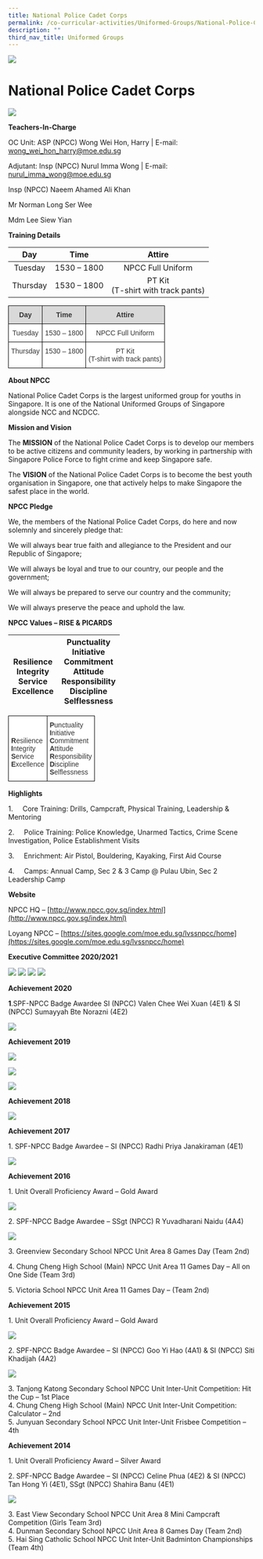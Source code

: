 ```yaml
---
title: National Police Cadet Corps
permalink: /co-curricular-activities/Uniformed-Groups/National-Police-Cadet-Corps/
description: ""
third_nav_title: Uniformed Groups
---
```

![](/images/Banner.jpg)

National Police Cadet Corps
===========================

![](/images/NPCC.jpeg)


**Teachers-In-Charge**

OC Unit: ASP (NPCC) Wong Wei Hon, Harry | E-mail: wong_wei_hon_harry@moe.edu.sg

Adjutant: Insp (NPCC) Nurul Imma Wong | E-mail: nurul_imma_wong@moe.edu.sg

Insp (NPCC) Naeem Ahamed Ali Khan

Mr Norman Long Ser Wee

Mdm Lee Siew Yian

  

**Training Details**

|  **Day** |   **Time**  |              **Attire**              |
|:--------:|:-----------:|:------------------------------------:|
|  Tuesday | 1530 – 1800 |           NPCC Full Uniform          |
| Thursday | 1530 – 1800 | PT Kit<br>(T-shirt with track pants) |

<style type="text/css">
.tg  {border-collapse:collapse;border-spacing:0;}
.tg td{border-color:black;border-style:solid;border-width:1px;font-family:Arial, sans-serif;font-size:14px;
  overflow:hidden;padding:10px 5px;word-break:normal;}
.tg th{border-color:black;border-style:solid;border-width:1px;font-family:Arial, sans-serif;font-size:14px;
  font-weight:normal;overflow:hidden;padding:10px 5px;word-break:normal;}
.tg .tg-tlx9{background-color:#FFF;color:#333;text-align:center;vertical-align:top}
.tg .tg-s1pt{background-color:#D9D9D9;color:#333;font-weight:bold;text-align:center;vertical-align:top}
</style>
<table class="tg">
<thead>
  <tr>
    <th class="tg-s1pt">Day</th>
    <th class="tg-s1pt">Time</th>
    <th class="tg-s1pt">Attire</th>
  </tr>
</thead>
<tbody>
  <tr>
    <td class="tg-tlx9">Tuesday</td>
    <td class="tg-tlx9">1530 – 1800</td>
    <td class="tg-tlx9">NPCC Full Uniform</td>
  </tr>
  <tr>
    <td class="tg-tlx9">Thursday</td>
    <td class="tg-tlx9">1530 – 1800</td>
    <td class="tg-tlx9">PT Kit<br>(T-shirt with track pants)</td>
  </tr>
</tbody>
</table>

**About NPCC**

National Police Cadet Corps is the largest uniformed group for youths in Singapore. It is one of the National Uniformed Groups of Singapore alongside NCC and NCDCC.

  

**Mission and Vision**

The **MISSION** of the National Police Cadet Corps is to develop our members to be active citizens and community leaders, by working in partnership with Singapore Police Force to fight crime and keep Singapore safe.

The **VISION** of the National Police Cadet Corps is to become the best youth organisation in Singapore, one that actively helps to make Singapore the safest place in the world.

  

**NPCC Pledge**

We, the members of the National Police Cadet Corps, do here and now solemnly and sincerely pledge that:

We will always bear true faith and allegiance to the President and our Republic of Singapore;

We will always be loyal and true to our country, our people and the government;

We will always be prepared to serve our country and the community;

We will always preserve the peace and uphold the law.

  

**NPCC Values – RISE & PICARDS**


| <br>**R**esilience<br>**I**ntegrity<br>**S**ervice<br>**E**xcellence | **P**unctuality<br>**I**nitiative<br>**C**ommitment<br>**A**ttitude<br>**R**esponsibility<br>**D**iscipline<br>**S**elflessness |
|------------------------------------------------------|-----------------------------------------------------------------------------------------------------|

<style type="text/css">
.tg  {border-collapse:collapse;border-spacing:0;}
.tg td{border-color:black;border-style:solid;border-width:1px;font-family:Arial, sans-serif;font-size:14px;
  overflow:hidden;padding:10px 5px;word-break:normal;}
.tg th{border-color:black;border-style:solid;border-width:1px;font-family:Arial, sans-serif;font-size:14px;
  font-weight:normal;overflow:hidden;padding:10px 5px;word-break:normal;}
.tg .tg-rdtm{background-color:#FFF;color:#333;font-weight:bold;text-align:left;vertical-align:top}
</style>
<table class="tg">
<thead>
  <tr>
    <td class="tg-rdtm"><br><br>R<span style="font-weight:normal">esilience</span><br>I<span style="font-weight:normal">ntegrity</span><br>S<span style="font-weight:normal">ervice</span><br>E<span style="font-weight:normal">xcellence</span><br></td>
    <td class="tg-rdtm">P<span style="font-weight:normal">unctuality</span><br>I<span style="font-weight:normal">nitiative</span><br>C<span style="font-weight:normal">ommitment</span><br>A<span style="font-weight:normal">ttitude</span><br>R<span style="font-weight:normal">esponsibility</span><br>D<span style="font-weight:normal">iscipline</span><br>S<span style="font-weight:normal">elflessness</span></td>
  </tr>
</thead>
</table>

**Highlights**

1.     Core Training: Drills, Campcraft, Physical Training, Leadership & Mentoring 

2.     Police Training: Police Knowledge, Unarmed Tactics, Crime Scene Investigation, Police Establishment Visits

3.     Enrichment: Air Pistol, Bouldering, Kayaking, First Aid Course

4.     Camps: Annual Camp, Sec 2 & 3 Camp @ Pulau Ubin, Sec 2 Leadership Camp


**Website**

NPCC HQ – [http://www.npcc.gov.sg/index.html](http://www.npcc.gov.sg/index.html)

Loyang NPCC – [https://sites.google.com/moe.edu.sg/lvssnpcc/home](https://sites.google.com/moe.edu.sg/lvssnpcc/home)


**Executive Committee 2020/2021**

![](/images/NPCC1.png)
![](/images/NPCC2.png)
![](/images/NPCC3.png)
![](/images/NPCC4.png)


**Achievement 2020**



**1**.SPF-NPCC Badge Awardee SI (NPCC) Valen Chee Wei Xuan (4E1) & SI (NPCC) Sumayyah Bte Norazni (4E2)

![](/images/NPCC5.jpeg)

**Achievement 2019**

![](/images/NPCC6.png)

![](/images/NPCC7.png)

![](/images/NPCC8.png)

**Achievement 2018**

![](/images/NPCC9.png)


**Achievement 2017**

1\. SPF-NPCC Badge Awardee – SI (NPCC) Radhi Priya Janakiraman (4E1)

![](/images/NPCC10.jpeg)

**Achievement 2016**

1\. Unit Overall Proficiency Award – Gold Award

![](/images/NPCC11.jpeg)

2\. SPF-NPCC Badge Awardee – SSgt (NPCC) R Yuvadharani Naidu (4A4)

![](/images/NPCC12.jpeg)

3\. Greenview Secondary School NPCC Unit Area 8 Games Day (Team 2nd)

4\. Chung Cheng High School (Main) NPCC Unit Area 11 Games Day – All on One Side (Team 3rd)

5\. Victoria School NPCC Unit Area 11 Games Day – (Team 2nd)

  

**Achievement 2015**

1\. Unit Overall Proficiency Award – Gold Award

![](/images/NPCC13.jpeg)

2\. SPF-NPCC Badge Awardee – SI (NPCC) Goo Yi Hao (4A1) & SI (NPCC) Siti Khadijah (4A2)

![](/images/NPCC14.jpeg)

3\. Tanjong Katong Secondary School NPCC Unit Inter-Unit Competition: Hit the Cup – 1st Place  
4\. Chung Cheng High School (Main) NPCC Unit Inter-Unit Competition: Calculator – 2nd  
5\. Junyuan Secondary School NPCC Unit Inter-Unit Frisbee Competition – 4th

**Achievement 2014**

1\. Unit Overall Proficiency Award – Silver Award

2\. SPF-NPCC Badge Awardee – SI (NPCC) Celine Phua (4E2) & SI (NPCC) Tan Hong Yi (4E1), SSgt (NPCC) Shahira Banu (4E1)

![](/images/NPCC15.jpeg)

3\. East View Secondary School NPCC Unit Area 8 Mini Campcraft Competition (Girls Team 3rd)  
4\. Dunman Secondary School NPCC Unit Area 8 Games Day (Team 2nd)  
5\. Hai Sing Catholic School NPCC Unit Inter-Unit Badminton Championships (Team 4th)